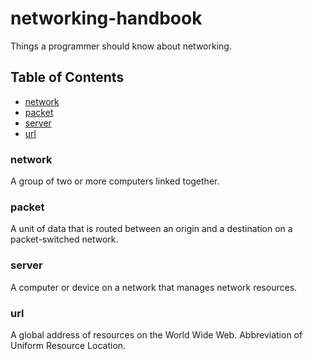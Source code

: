 # networking-handbook

Things a programmer should know about networking.

## Table of Contents
- [network](#network)
- [packet](#packet)
- [server](#server)
- [url](#url)

### network
A group of two or more computers linked together.

### packet
A unit of data that is routed between an origin and a destination on a packet-switched network.

### server
A computer or device on a network that manages network resources.

### url
A global address of resources on the World Wide Web. Abbreviation of Uniform Resource Location.

